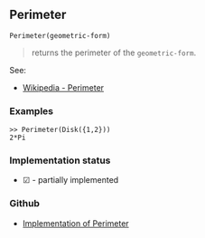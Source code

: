 ## Perimeter

```
Perimeter(geometric-form)
```

> returns the perimeter of the `geometric-form`.
  

See:
* [Wikipedia - Perimeter](https://en.wikipedia.org/wiki/Perimeter)
 

### Examples

```
>> Perimeter(Disk({1,2}))
2*Pi
```






### Implementation status

* &#x2611; - partially implemented

### Github

* [Implementation of Perimeter](https://github.com/axkr/symja_android_library/blob/master/symja_android_library/matheclipse-core/src/main/java/org/matheclipse/core/builtin/ComputationalGeometryFunctions.java#L420) 
